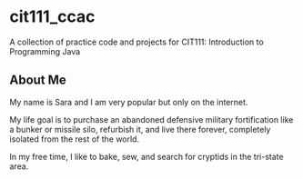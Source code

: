 # cit111_ccac
A collection of practice code and projects for CIT111: Introduction to Programming Java

## About Me
My name is Sara and I am very popular but only on the internet.

My life goal is to purchase an abandoned defensive military fortification like a bunker or missile silo, refurbish it, and live there forever, completely isolated from the rest of the world. 

In my free time, I like to bake, sew, and search for cryptids in the tri-state area.
